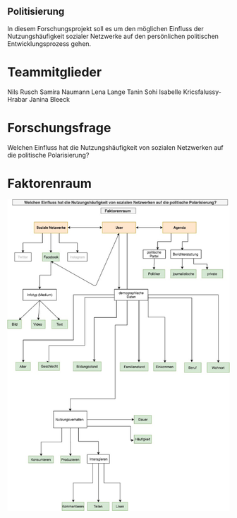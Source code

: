 ## Politisierung

In diesem Forschungsprojekt soll es um den möglichen Einfluss der Nutzungshäufigkeit sozialer Netzwerke auf den persönlichen politischen Entwicklungsprozess gehen. 


# Teammitglieder

Nils Rusch 
Samira Naumann
Lena Lange
Tanin Sohi
Isabelle Kricsfalussy-Hrabar
Janina Bleeck


# Forschungsfrage

Welchen Einfluss hat die Nutzungshäufigkeit von sozialen Netzwerken auf die politische Polarisierung?


# Faktorenraum

![tooltip](images/Faktorenraum.jpg)




